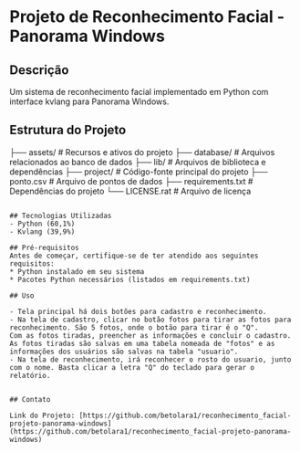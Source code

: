 # Projeto de Reconhecimento Facial - Panorama Windows

## Descrição
Um sistema de reconhecimento facial implementado em Python com interface kvlang para Panorama Windows.

## Estrutura do Projeto
├── assets/           # Recursos e ativos do projeto
├── database/         # Arquivos relacionados ao banco de dados
├── lib/              # Arquivos de biblioteca e dependências
├── project/          # Código-fonte principal do projeto
├── ponto.csv         # Arquivo de pontos de dados
├── requirements.txt  # Dependências do projeto
└── LICENSE.rat       # Arquivo de licença

```plaintext

## Tecnologias Utilizadas
- Python (60,1%)
- Kvlang (39,9%)

## Pré-requisitos
Antes de começar, certifique-se de ter atendido aos seguintes requisitos:
* Python instalado em seu sistema
* Pacotes Python necessários (listados em requirements.txt)

## Uso

- Tela principal há dois botões para cadastro e reconhecimento.
- Na tela de cadastro, clicar no botão fotos para tirar as fotos para reconhecimento. São 5 fotos, onde o botão para tirar é o "Q".
Com as fotos tiradas, preencher as informações e concluir o cadastro. As fotos tiradas são salvas em uma tabela nomeada de "fotos" e as informações dos usuários são salvas na tabela "usuario".
- Na tela de reconhecimento, irá reconhecer o rosto do usuario, junto com o nome. Basta clicar a letra "Q" do teclado para gerar o relatório. 


## Contato

Link do Projeto: [https://github.com/betolara1/reconhecimento_facial-projeto-panorama-windows](https://github.com/betolara1/reconhecimento_facial-projeto-panorama-windows)

